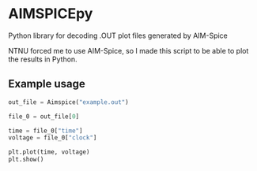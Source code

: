 # AIMSPICEpy
Python library for decoding .OUT plot files generated by AIM-Spice

NTNU forced me to use AIM-Spice, so I made this script to be able to plot the results in Python.

## Example usage
```py
out_file = Aimspice("example.out")

file_0 = out_file[0]

time = file_0["time"]
voltage = file_0["clock"]

plt.plot(time, voltage)
plt.show()
```